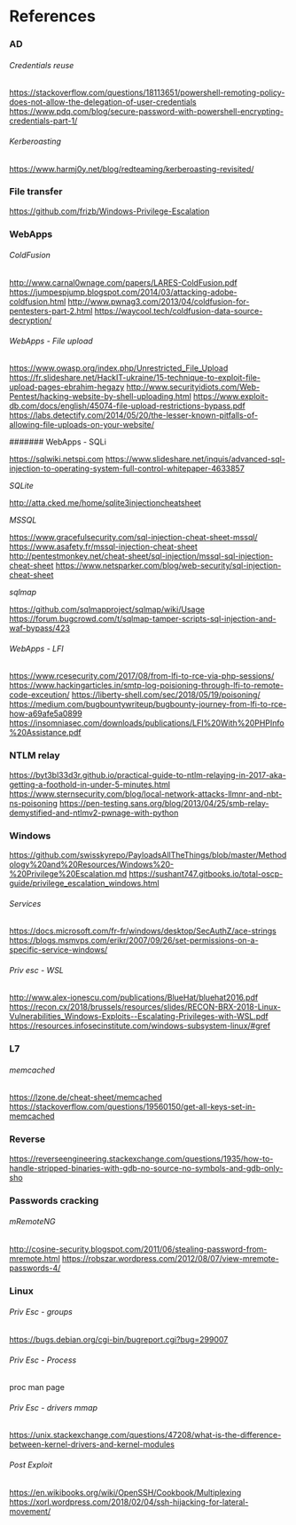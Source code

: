 # References

### AD

###### Credentials reuse

https://stackoverflow.com/questions/18113651/powershell-remoting-policy-does-not-allow-the-delegation-of-user-credentials
https://www.pdq.com/blog/secure-password-with-powershell-encrypting-credentials-part-1/

###### Kerberoasting

https://www.harmj0y.net/blog/redteaming/kerberoasting-revisited/

### File transfer

https://github.com/frizb/Windows-Privilege-Escalation

### WebApps

###### ColdFusion

http://www.carnal0wnage.com/papers/LARES-ColdFusion.pdf
https://jumpespjump.blogspot.com/2014/03/attacking-adobe-coldfusion.html
http://www.pwnag3.com/2013/04/coldfusion-for-pentesters-part-2.html
https://waycool.tech/coldfusion-data-source-decryption/

###### WebApps - File upload

https://www.owasp.org/index.php/Unrestricted_File_Upload
https://fr.slideshare.net/HackIT-ukraine/15-technique-to-exploit-file-upload-pages-ebrahim-hegazy
http://www.securityidiots.com/Web-Pentest/hacking-website-by-shell-uploading.html
https://www.exploit-db.com/docs/english/45074-file-upload-restrictions-bypass.pdf
https://labs.detectify.com/2014/05/20/the-lesser-known-pitfalls-of-allowing-file-uploads-on-your-website/

####### WebApps - SQLi

https://sqlwiki.netspi.com
https://www.slideshare.net/inquis/advanced-sql-injection-to-operating-system-full-control-whitepaper-4633857

*SQLite*

http://atta.cked.me/home/sqlite3injectioncheatsheet

*MSSQL*

https://www.gracefulsecurity.com/sql-injection-cheat-sheet-mssql/
https://www.asafety.fr/mssql-injection-cheat-sheet
http://pentestmonkey.net/cheat-sheet/sql-injection/mssql-sql-injection-cheat-sheet
https://www.netsparker.com/blog/web-security/sql-injection-cheat-sheet

*sqlmap*

https://github.com/sqlmapproject/sqlmap/wiki/Usage
https://forum.bugcrowd.com/t/sqlmap-tamper-scripts-sql-injection-and-waf-bypass/423

###### WebApps - LFI

https://www.rcesecurity.com/2017/08/from-lfi-to-rce-via-php-sessions/
https://www.hackingarticles.in/smtp-log-poisioning-through-lfi-to-remote-code-exceution/
https://liberty-shell.com/sec/2018/05/19/poisoning/
https://medium.com/bugbountywriteup/bugbounty-journey-from-lfi-to-rce-how-a69afe5a0899
https://insomniasec.com/downloads/publications/LFI%20With%20PHPInfo%20Assistance.pdf

### NTLM relay

https://byt3bl33d3r.github.io/practical-guide-to-ntlm-relaying-in-2017-aka-getting-a-foothold-in-under-5-minutes.html
https://www.sternsecurity.com/blog/local-network-attacks-llmnr-and-nbt-ns-poisoning
https://pen-testing.sans.org/blog/2013/04/25/smb-relay-demystified-and-ntlmv2-pwnage-with-python

### Windows

https://github.com/swisskyrepo/PayloadsAllTheThings/blob/master/Methodology%20and%20Resources/Windows%20-%20Privilege%20Escalation.md
https://sushant747.gitbooks.io/total-oscp-guide/privilege_escalation_windows.html

###### Services

https://docs.microsoft.com/fr-fr/windows/desktop/SecAuthZ/ace-strings
https://blogs.msmvps.com/erikr/2007/09/26/set-permissions-on-a-specific-service-windows/

###### Priv esc - WSL

http://www.alex-ionescu.com/publications/BlueHat/bluehat2016.pdf
https://recon.cx/2018/brussels/resources/slides/RECON-BRX-2018-Linux-Vulnerabilities_Windows-Exploits--Escalating-Privileges-with-WSL.pdf
https://resources.infosecinstitute.com/windows-subsystem-linux/#gref

### L7

###### memcached

https://lzone.de/cheat-sheet/memcached
https://stackoverflow.com/questions/19560150/get-all-keys-set-in-memcached

### Reverse

https://reverseengineering.stackexchange.com/questions/1935/how-to-handle-stripped-binaries-with-gdb-no-source-no-symbols-and-gdb-only-sho

### Passwords cracking

###### mRemoteNG

http://cosine-security.blogspot.com/2011/06/stealing-password-from-mremote.html
https://robszar.wordpress.com/2012/08/07/view-mremote-passwords-4/

### Linux

###### Priv Esc - groups

https://bugs.debian.org/cgi-bin/bugreport.cgi?bug=299007

###### Priv Esc - Process

proc man page

###### Priv Esc - drivers mmap

https://unix.stackexchange.com/questions/47208/what-is-the-difference-between-kernel-drivers-and-kernel-modules

###### Post Exploit

https://en.wikibooks.org/wiki/OpenSSH/Cookbook/Multiplexing
https://xorl.wordpress.com/2018/02/04/ssh-hijacking-for-lateral-movement/
